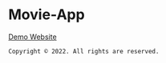 # Movie-App
[Demo Website](https://anglofawzy.github.io/Movie-Trending/)
```
Copyright © 2022. All rights are reserved.
```
